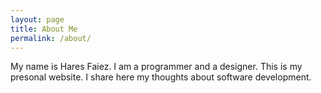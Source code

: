 ```yaml
---
layout: page
title: About Me
permalink: /about/
---
```


My name is Hares Faiez. I am a programmer and a designer.
This is my presonal website.
I share here my thoughts about software development.
